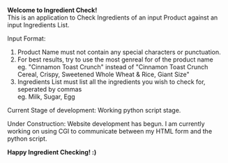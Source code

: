 <b> Welcome to Ingredient Check! </b><br>
This is an application to Check Ingredients of an input Product against an input Ingredients List.

Input Format: 
1. Product Name must not contain any special characters or punctuation.
2. For best results, try to use the most genreal for of the product name <br>
  eg. "Cinnamon Toast Crunch" instead of "Cinnamon Toast Crunch Cereal, Crispy, Sweetened Whole Wheat & Rice, Giant Size"
3. Ingredients List must list all the ingredients you wish to check for, seperated by commas<br>
  eg. Milk, Sugar, Egg

Current Stage of development: 
Working python script stage. 

Under Construction:
Website development has begun. 
I am currently working on using CGI to communicate between my HTML form and the python script. 

<b> Happy Ingredient Checking! :) </b>
